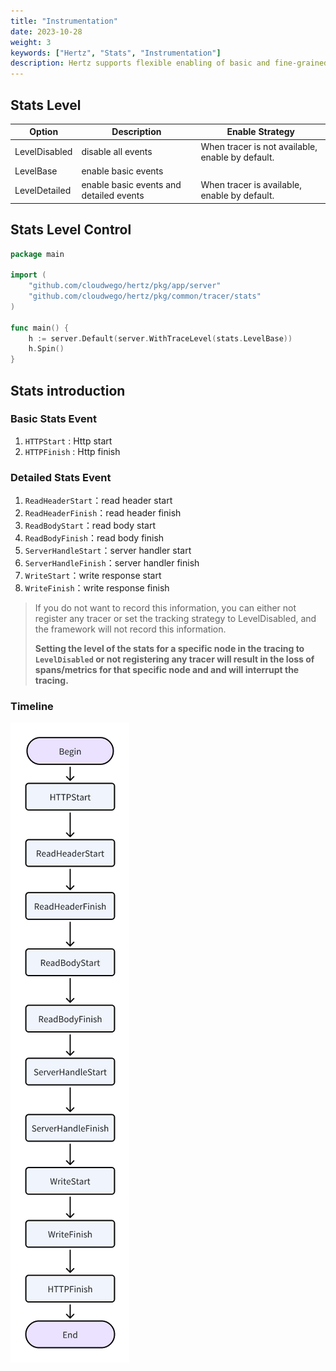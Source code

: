 ```yaml
---
title: "Instrumentation"
date: 2023-10-28
weight: 3
keywords: ["Hertz", "Stats", "Instrumentation"]
description: Hertz supports flexible enabling of basic and fine-grained Instrumentation
---
```


## Stats Level

| Option        | Description                             | Enable Strategy                                  |
| ------------- | --------------------------------------- | ------------------------------------------------ |
| LevelDisabled | disable all events                      | When tracer is not available, enable by default. |
| LevelBase     | enable basic events                     |                                                  |
| LevelDetailed | enable basic events and detailed events | When tracer is available, enable by default.     |

## Stats Level Control

```go
package main

import (
    "github.com/cloudwego/hertz/pkg/app/server"
    "github.com/cloudwego/hertz/pkg/common/tracer/stats"
)

func main() {
    h := server.Default(server.WithTraceLevel(stats.LevelBase))
    h.Spin()
}
```

## Stats introduction

### Basic Stats Event

1. `HTTPStart` : Http start
2. `HTTPFinish` : Http finish

### Detailed Stats Event

1. `ReadHeaderStart`：read header start
2. `ReadHeaderFinish`：read header finish
3. `ReadBodyStart`：read body start
4. `ReadBodyFinish`：read body finish
5. `ServerHandleStart`：server handler start
6. `ServerHandleFinish`：server handler finish
7. `WriteStart`：write response start
8. `WriteFinish`：write response finish

> If you do not want to record this information, you can either not register any tracer or set the tracking strategy to LevelDisabled, and the framework will not record this information.
>
> **Setting the level of the stats for a specific node in the tracing to `LevelDisabled` or not registering any tracer will result in the loss of spans/metrics for that specific node and and will interrupt the tracing.**

### Timeline

![timeline](/img/docs/hertz_tracing_timeline.png)
